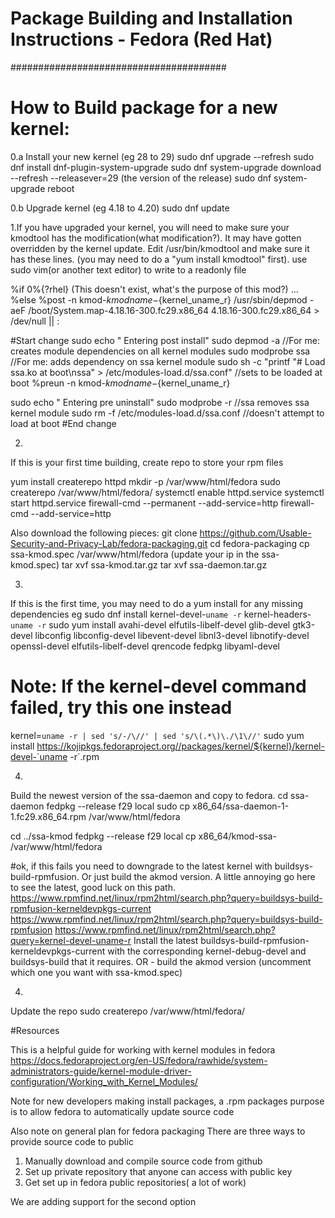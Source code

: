 # Package Building and  Installation Instructions - Fedora (Red Hat)
#######################################
# How to Build package for a new kernel:

0.a Install your new kernel (eg 28 to 29)
sudo dnf upgrade --refresh
sudo dnf install dnf-plugin-system-upgrade
sudo dnf system-upgrade download --refresh --releasever=29 (the version of the release)
sudo dnf system-upgrade reboot

0.b Upgrade kernel (eg 4.18 to 4.20)
sudo dnf update

1.If you have upgraded your kernel, you will need to make sure your kmodtool has the modification(what modification?). It may have gotten overridden by the kernel update. Edit /usr/bin/kmodtool and make sure it has these lines. (you may need to do a "yum install kmodtool" first). use sudo vim(or another text editor) to write to a readonly file

%if 0%{?rhel} (This doesn't exist, what's the purpose of this mod?)
...
%else
%post -n kmod-${kmodname}-${kernel_uname_r}
/usr/sbin/depmod -aeF /boot/System.map-4.18.16-300.fc29.x86_64 4.18.16-300.fc29.x86_64 > /dev/null || :

#Start change
sudo echo "  Entering post install"
sudo depmod -a //For me: creates module dependencies on all kernel modules
sudo modprobe ssa //For me: adds dependency on ssa kernel module
sudo sh -c "printf \"# Load ssa.ko at boot\nssa\" > /etc/modules-load.d/ssa.conf" //sets to be loaded at boot
%preun -n kmod-${kmodname}-${kernel_uname_r}

sudo echo "  Entering pre uninstall"
sudo modprobe -r //ssa removes ssa kernel module
sudo rm -f /etc/modules-load.d/ssa.conf //doesn't attempt to load at boot
#End change

2.
If this is your first time building, create repo to store your rpm files

yum install createrepo httpd
mkdir -p /var/www/html/fedora
sudo createrepo /var/www/html/fedora/
systemctl enable httpd.service
systemctl start httpd.service
firewall-cmd --permanent --add-service=http
firewall-cmd --add-service=http

Also download the following pieces:
git clone https://github.com/Usable-Security-and-Privacy-Lab/fedora-packaging.git
cd fedora-packaging
cp ssa-kmod.spec /var/www/html/fedora (update your ip in the ssa-kmod.spec)
tar xvf ssa-kmod.tar.gz
tar xvf ssa-daemon.tar.gz

3.
If this is the first time, you may need to do a yum install for any missing dependencies
eg
sudo dnf install kernel-devel-`uname -r` kernel-headers-`uname -r`
sudo yum install avahi-devel elfutils-libelf-devel glib-devel gtk3-devel libconfig libconfig-devel libevent-devel libnl3-devel libnotify-devel openssl-devel elfutils-libelf-devel qrencode fedpkg libyaml-devel

# Note: If the kernel-devel command failed, try this one instead
kernel=`uname -r | sed 's/-/\//' | sed 's/\(.*\)\./\1\//'`
sudo yum install https://kojipkgs.fedoraproject.org//packages/kernel/${kernel}/kernel-devel-`uname -r`.rpm

4.
Build the newest version of the ssa-daemon and copy to fedora.
cd ssa-daemon
fedpkg --release f29 local
sudo cp x86_64/ssa-daemon-1-1.fc29.x86_64.rpm /var/www/html/fedora

cd ../ssa-kmod
fedpkg --release f29 local
cp x86_64/kmod-ssa-<kernel version> /var/www/html/fedora

#ok, if this fails you need to downgrade to the latest kernel with buildsys-build-rpmfusion. Or just build the akmod version. A little annoying
go here to see the latest, good luck on this path.
https://www.rpmfind.net/linux/rpm2html/search.php?query=buildsys-build-rpmfusion-kerneldevpkgs-current
https://www.rpmfind.net/linux/rpm2html/search.php?query=buildsys-build-rpmfusion
https://www.rpmfind.net/linux/rpm2html/search.php?query=kernel-devel-uname-r
Install the latest buildsys-build-rpmfusion-kerneldevpkgs-current with the corresponding kernel-debug-devel and buildsys-build that it requires.
OR - build the akmod version (uncomment which one you want with ssa-kmod.spec)

4.
Update the repo
sudo createrepo /var/www/html/fedora/


#Resources

This is a helpful guide for working with kernel modules in fedora
 https://docs.fedoraproject.org/en-US/fedora/rawhide/system-administrators-guide/kernel-module-driver-configuration/Working_with_Kernel_Modules/

Note for new developers making install packages, a .rpm packages purpose is to allow fedora to automatically update source code

Also note on general plan for fedora packaging There are three ways to provide source code to public

1. Manually download and compile source code from github
2. Set up private repository that anyone can access with public key
3. Get set up in fedora public repositories( a lot of work)

We are adding support for the second option
